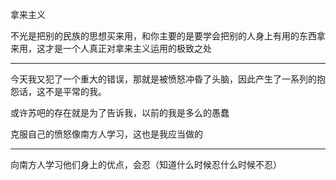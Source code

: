 拿来主义

不光是把别的民族的思想买来用，和你主要的是要学会把别的人身上有用的东西拿来用，这才是一个人真正对拿来主义运用的极致之处
___
今天我又犯了一个重大的错误，那就是被愤怒冲昏了头脑，因此产生了一系列的抱怨话，这不是平常的我。

或许苏吧的存在就是为了告诉我，以前的我是多么的愚蠢

克服自己的愤怒像南方人学习，这也是我应当做的
___
向南方人学习他们身上的优点，会忍（知道什么时候忍什么时候不忍）